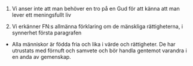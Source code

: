 1. Vi anser inte att man behöver en tro på en Gud för att känna att man lever ett meningsfullt liv

2. Vi erkänner FN:s allmänna förklaring om de mänskliga rättigheterna, i synnerhet första paragrafen

- Alla människor är födda fria och lika i värde och rättigheter. De har utrustats med förnuft och samvete och bör handla gentemot varandra i en anda av gemenskap.

